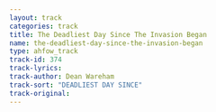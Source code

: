 ```yaml
---
layout: track
categories: track
title: The Deadliest Day Since The Invasion Began
name: the-deadliest-day-since-the-invasion-began
type: ahfow_track
track-id: 374
track-lyrics: 
track-author: Dean Wareham
track-sort: "DEADLIEST DAY SINCE"
track-original: 
---
```

